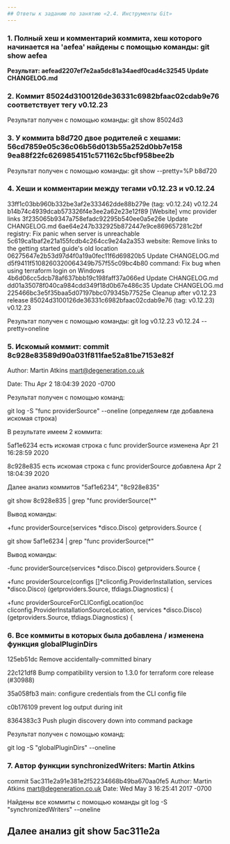 ```yaml
---
## Ответы к заданию по занятию «2.4. Инструменты Git»
---
```


### 1. Полный хеш и комментарий коммита, хеш которого начинается на 'aefea' найдены с помощью команды: git show aefea

<strong>Результат: aefead2207ef7e2aa5dc81a34aedf0cad4c32545 Update CHANGELOG.md</strong>

### 2. <strong>Коммит  85024d3100126de36331c6982bfaac02cdab9e76 соответствует тегу  v0.12.23</strong>

Результат получен с помощью команды: git show 85024d3 

### 3. <strong>У коммита b8d720 двое родителей с хешами: 56cd7859e05c36c06b56d013b55a252d0bb7e158 9ea88f22fc6269854151c571162c5bcf958bee2b</strong>
 
Результат получен с помощью команды: git show --pretty=%P b8d720

### 4. <strong>Хеши и комментарии между тегами v0.12.23 и v0.12.24</strong>

33ff1c03bb960b332be3af2e333462dde88b279e (tag: v0.12.24) v0.12.24
b14b74c4939dcab573326f4e3ee2a62e23e12f89 [Website] vmc provider links
3f235065b9347a758efadc92295b540ee0a5e26e Update CHANGELOG.md
6ae64e247b332925b872447e9ce869657281c2bf registry: Fix panic when server is unreachable
5c619ca1baf2e21a155fcdb4c264cc9e24a2a353 website: Remove links to the getting started guide's old location
06275647e2b53d97d4f0a19a0fec11f6d69820b5 Update CHANGELOG.md
d5f9411f5108260320064349b757f55c09bc4b80 command: Fix bug when using terraform login on Windows
4b6d06cc5dcb78af637bbb19c198faff37a066ed Update CHANGELOG.md
dd01a35078f040ca984cdd349f18d0b67e486c35 Update CHANGELOG.md
225466bc3e5f35baa5d07197bbc079345b77525e Cleanup after v0.12.23 release
85024d3100126de36331c6982bfaac02cdab9e76 (tag: v0.12.23) v0.12.23

Результат получен с помощью команды: git log v0.12.23 v0.12.24 --pretty=oneline

### 5. Искомый коммит: <strong>commit 8c928e83589d90a031f811fae52a81be7153e82f</strong>

Author: Martin Atkins <mart@degeneration.co.uk>

Date:   Thu Apr 2 18:04:39 2020 -0700

Результат получен с помощью команд: 

git log -S "func providerSource" --oneline (определяем где добавлена искомая строка)

В результате имеем 2 коммита:

5af1e6234 есть искомая строка c  func providerSource изменена   Apr 21 16:28:59 2020

8c928e835 есть искомая строка c  func providerSource добавлена  Apr 2 18:04:39 2020

Далее анализ коммитов "5af1e6234", "8c928e835"

git show 8c928e835 | grep "func providerSource(*"

Вывод команды: 

+func providerSource(services *disco.Disco) getproviders.Source {

git show 5af1e6234  | grep "func providerSource(*"

Вывод команды:

-func providerSource(services *disco.Disco) getproviders.Source {

+func providerSource(configs []*cliconfig.ProviderInstallation, services *disco.Disco) (getproviders.Source, tfdiags.Diagnostics) {

+func providerSourceForCLIConfigLocation(loc cliconfig.ProviderInstallationSourceLocation, services *disco.Disco) (getproviders.Source, tfdiags.Diagnostics) { 

### 6. <strong>Все коммиты в которых была добавлена / изменена функция globalPluginDirs</strong> 

125eb51dc Remove accidentally-committed binary

22c121df8 Bump compatibility version to 1.3.0 for terraform core release (#30988)

35a058fb3 main: configure credentials from the CLI config file

c0b176109 prevent log output during init

8364383c3 Push plugin discovery down into command package


Результат получен с помощью команд:

git log -S "globalPluginDirs" --oneline

### 7. <strong>Автор функции synchronizedWriters: Martin Atkins</strong>

commit 5ac311e2a91e381e2f52234668b49ba670aa0fe5
Author: Martin Atkins <mart@degeneration.co.uk>
Date:   Wed May 3 16:25:41 2017 -0700


Найдены все коммиты с помощью команды git log -S "synchronizedWriters" --oneline 

Далее анализ git show 5ac311e2a
---

